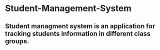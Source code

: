 # Student-Management-System  
## Student managment system is an application for tracking students information in different class groups. 
